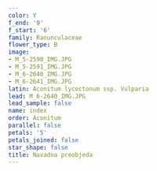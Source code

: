 ```yaml
---
color: Y
f_end: '9'
f_start: '6'
family: Ranunculaceae
flower_type: B
image:
- M_5-2590_IMG.JPG
- M_5-2591_IMG.JPG
- M_6-2640_IMG.JPG
- M_6-2641_IMG.JPG
latin: Aconitum lycoctonum ssp. Vulparia
lead: M_6-2640_IMG.JPG
lead_sample: false
name: index
order: Aconitum
parallel: false
petals: '5'
petals_joined: false
star_shape: false
title: Navadna preobjeda
---
```


